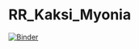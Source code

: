 # RR_Kaksi_Myonia

[![Binder](https://mybinder.org/badge_logo.svg)](https://mybinder.org/v2/gh/ReimaRouvinen/RR_Kaksi_Myonia/HEAD?filepath=Kahden%20Myonin%20havaintoja.ipynb)
